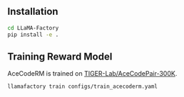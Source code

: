 ## Installation

```bash
cd LLaMA-Factory
pip install -e .
```

## Training Reward Model
AceCodeRM is trained on [TIGER-Lab/AceCodePair-300K](https://huggingface.co/datasets/TIGER-Lab/AceCodePair-300K).

```bash
llamafactory train configs/train_acecoderm.yaml
```

